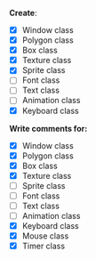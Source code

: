 **Create**:
- [X] Window class
- [X] Polygon class
- [X] Box class
- [X] Texture class
- [X] Sprite class
- [ ] Font class
- [ ] Text class
- [ ] Animation class
- [X] Keyboard class

**Write comments for:**
- [X] Window class
- [X] Polygon class
- [X] Box class
- [X] Texture class
- [ ] Sprite class
- [ ] Font class
- [ ] Text class
- [ ] Animation class
- [X] Keyboard class
- [X] Mouse class
- [X] Timer class
